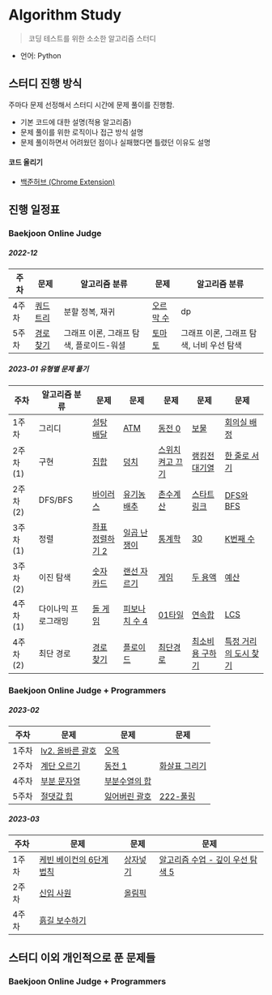 # Algorithm Study

> 코딩 테스트를 위한 소소한 알고리즘 스터디
- 언어: Python

## 스터디 진행 방식

주마다 문제 선정해서 스터디 시간에 문제 풀이를 진행함.

- 기본 코드에 대한 설명(적용 알고리즘)
- 문제 풀이를 위한 로직이나 접근 방식 설명
- 문제 풀이하면서 어려웠던 점이나 실패했다면 틀렸던 이유도 설명

#### 코드 올리기
- [백준허브 (Chrome Extension)](https://velog.io/@flaxinger/%EB%B0%B1%EC%A4%80%ED%97%88%EB%B8%8C-%EC%82%AC%EC%9A%A9-%EB%B0%A9%EB%B2%95)

## 진행 일정표

### Baekjoon Online Judge

##### 2022-12

| **주차** |  **문제** |  **알고리즘 분류** |  **문제** |  **알고리즘 분류** |
| -------- | --------- | ------------------- | --------- | ------------------ | 
| 4주차    | [쿼드트리](https://github.com/g16rim/algorithm_study/tree/master/%EB%B0%B1%EC%A4%80/Silver/1992.%E2%80%85%EC%BF%BC%EB%93%9C%ED%8A%B8%EB%A6%AC) | 분할 정복, 재귀 | [오르막 수](https://github.com/g16rim/algorithm_study/tree/master/%EB%B0%B1%EC%A4%80/Silver/11057.%E2%80%85%EC%98%A4%EB%A5%B4%EB%A7%89%E2%80%85%EC%88%98) |dp|
|5주차|[경로 찾기](https://github.com/g16rim/algorithm_study/tree/master/%EB%B0%B1%EC%A4%80/Silver/11403.%E2%80%85%EA%B2%BD%EB%A1%9C%E2%80%85%EC%B0%BE%EA%B8%B0)|그래프 이론, 그래프 탐색, 플로이드-워셜|[토마토](https://github.com/g16rim/algorithm_study/tree/master/%EB%B0%B1%EC%A4%80/Gold/7576.%E2%80%85%ED%86%A0%EB%A7%88%ED%86%A0)|그래프 이론, 그래프 탐색, 너비 우선 탐색|

##### 2023-01 유형별 문제 풀기

| **주차** |  **알고리즘 분류** | **문제** | **문제** | **문제** | **문제** | **문제** |
| -------- | ------------------ | -------- | -------- | -------- | -------- | -------- |
| 1주차 | 그리디 |[설탕 배달](https://github.com/g16rim/algorithm_study/tree/master/%EB%B0%B1%EC%A4%80/Silver/2839.%E2%80%85%EC%84%A4%ED%83%95%E2%80%85%EB%B0%B0%EB%8B%AC)|[ATM](https://github.com/g16rim/algorithm_study/tree/master/%EB%B0%B1%EC%A4%80/Silver/11399.%E2%80%85ATM)|[동전 0](https://github.com/g16rim/algorithm_study/tree/master/%EB%B0%B1%EC%A4%80/Silver/11047.%E2%80%85%EB%8F%99%EC%A0%84%E2%80%850)|[보물](https://github.com/g16rim/algorithm_study/tree/master/%EB%B0%B1%EC%A4%80/Silver/1026.%E2%80%85%EB%B3%B4%EB%AC%BC)|[회의실 배정](https://github.com/g16rim/algorithm_study/tree/master/%EB%B0%B1%EC%A4%80/Silver/1931.%E2%80%85%ED%9A%8C%EC%9D%98%EC%8B%A4%E2%80%85%EB%B0%B0%EC%A0%95)|
|2주차(1)|구현|[집합](https://github.com/g16rim/algorithm_study/tree/master/%EB%B0%B1%EC%A4%80/Silver/11723.%E2%80%85%EC%A7%91%ED%95%A9)|[덩치](https://github.com/g16rim/algorithm_study/tree/master/%EB%B0%B1%EC%A4%80/Silver/7568.%E2%80%85%EB%8D%A9%EC%B9%98)|[스위치 켜고 끄기](https://github.com/g16rim/algorithm_study/tree/master/%EB%B0%B1%EC%A4%80/Silver/1244.%E2%80%85%EC%8A%A4%EC%9C%84%EC%B9%98%E2%80%85%EC%BC%9C%EA%B3%A0%E2%80%85%EB%81%84%EA%B8%B0)|[랭킹전 대기열](https://github.com/g16rim/algorithm_study/tree/master/%EB%B0%B1%EC%A4%80/Silver/20006.%E2%80%85%EB%9E%AD%ED%82%B9%EC%A0%84%E2%80%85%EB%8C%80%EA%B8%B0%EC%97%B4)|[한 줄로 서기](https://github.com/g16rim/algorithm_study/tree/master/%EB%B0%B1%EC%A4%80/Silver/1138.%E2%80%85%ED%95%9C%E2%80%85%EC%A4%84%EB%A1%9C%E2%80%85%EC%84%9C%EA%B8%B0)|
|2주차(2)|DFS/BFS|[바이러스](https://github.com/g16rim/algorithm_study/tree/master/%EB%B0%B1%EC%A4%80/Silver/2606.%E2%80%85%EB%B0%94%EC%9D%B4%EB%9F%AC%EC%8A%A4)|[유기농 배추](https://github.com/g16rim/algorithm_study/tree/master/%EB%B0%B1%EC%A4%80/Silver/1012.%E2%80%85%EC%9C%A0%EA%B8%B0%EB%86%8D%E2%80%85%EB%B0%B0%EC%B6%94)|[촌수계산](https://github.com/g16rim/algorithm_study/tree/master/%EB%B0%B1%EC%A4%80/Silver/2644.%E2%80%85%EC%B4%8C%EC%88%98%EA%B3%84%EC%82%B0)|[스타트링크](https://github.com/g16rim/algorithm_study/tree/master/%EB%B0%B1%EC%A4%80/Silver/5014.%E2%80%85%EC%8A%A4%ED%83%80%ED%8A%B8%EB%A7%81%ED%81%AC)|[DFS와 BFS](https://github.com/g16rim/algorithm_study/tree/master/%EB%B0%B1%EC%A4%80/Silver/1260.%E2%80%85DFS%EC%99%80%E2%80%85BFS)|
|3주차(1)|정렬|[좌표 정렬하기 2](https://github.com/g16rim/algorithm_study/tree/master/%EB%B0%B1%EC%A4%80/Silver/11651.%E2%80%85%EC%A2%8C%ED%91%9C%E2%80%85%EC%A0%95%EB%A0%AC%ED%95%98%EA%B8%B0%E2%80%852)|[일곱 난쟁이](https://github.com/g16rim/algorithm_study/tree/master/%EB%B0%B1%EC%A4%80/Bronze/2309.%E2%80%85%EC%9D%BC%EA%B3%B1%E2%80%85%EB%82%9C%EC%9F%81%EC%9D%B4)|[통계학](https://github.com/g16rim/algorithm_study/tree/master/%EB%B0%B1%EC%A4%80/Silver/2108.%E2%80%85%ED%86%B5%EA%B3%84%ED%95%99)|[30](https://github.com/g16rim/algorithm_study/tree/master/%EB%B0%B1%EC%A4%80/Silver/10610.%E2%80%8530)|[K번째 수](https://github.com/g16rim/algorithm_study/tree/master/%EB%B0%B1%EC%A4%80/Silver/11004.%E2%80%85K%EB%B2%88%EC%A7%B8%E2%80%85%EC%88%98)|
|3주차(2)|이진 탐색|[숫자 카드](https://github.com/g16rim/algorithm_study/tree/master/%EB%B0%B1%EC%A4%80/Silver/10815.%E2%80%85%EC%88%AB%EC%9E%90%E2%80%85%EC%B9%B4%EB%93%9C)|[랜선 자르기](https://github.com/g16rim/algorithm_study/tree/master/%EB%B0%B1%EC%A4%80/Silver/1654.%E2%80%85%EB%9E%9C%EC%84%A0%E2%80%85%EC%9E%90%EB%A5%B4%EA%B8%B0)|[게임](https://github.com/g16rim/algorithm_study/tree/master/%EB%B0%B1%EC%A4%80/Silver/1072.%E2%80%85%EA%B2%8C%EC%9E%84)|[두 용액](https://github.com/g16rim/algorithm_study/tree/master/%EB%B0%B1%EC%A4%80/Gold/2470.%E2%80%85%EB%91%90%E2%80%85%EC%9A%A9%EC%95%A1)|[예산](https://github.com/g16rim/algorithm_study/tree/master/%EB%B0%B1%EC%A4%80/Silver/2512.%E2%80%85%EC%98%88%EC%82%B0)|
|4주차(1)|다이나믹 프로그래밍|[돌 게임](https://github.com/g16rim/algorithm_study/tree/master/%EB%B0%B1%EC%A4%80/Silver/9655.%E2%80%85%EB%8F%8C%E2%80%85%EA%B2%8C%EC%9E%84)|[피보나치 수 4](https://github.com/g16rim/algorithm_study/tree/master/%EB%B0%B1%EC%A4%80/Silver/10826.%E2%80%85%ED%94%BC%EB%B3%B4%EB%82%98%EC%B9%98%E2%80%85%EC%88%98%E2%80%854)|[01타일](https://github.com/g16rim/algorithm_study/tree/master/%EB%B0%B1%EC%A4%80/Silver/1904.%E2%80%8501%ED%83%80%EC%9D%BC)|[연속합](https://github.com/g16rim/algorithm_study/tree/master/%EB%B0%B1%EC%A4%80/Silver/1912.%E2%80%85%EC%97%B0%EC%86%8D%ED%95%A9)|[LCS](https://github.com/g16rim/algorithm_study/tree/master/%EB%B0%B1%EC%A4%80/Gold/9251.%E2%80%85LCS)|
|4주차(2)|최단 경로|[경로 찾기](https://github.com/g16rim/algorithm_study/tree/master/%EB%B0%B1%EC%A4%80/Silver/11403.%E2%80%85%EA%B2%BD%EB%A1%9C%E2%80%85%EC%B0%BE%EA%B8%B0)|[플로이드](https://github.com/g16rim/algorithm_study/tree/master/%EB%B0%B1%EC%A4%80/Gold/11404.%E2%80%85%ED%94%8C%EB%A1%9C%EC%9D%B4%EB%93%9C)|[최단경로](https://github.com/g16rim/algorithm_study/tree/master/%EB%B0%B1%EC%A4%80/Gold/1753.%E2%80%85%EC%B5%9C%EB%8B%A8%EA%B2%BD%EB%A1%9C)|[최소비용 구하기](https://github.com/g16rim/algorithm_study/tree/master/%EB%B0%B1%EC%A4%80/Gold/1916.%E2%80%85%EC%B5%9C%EC%86%8C%EB%B9%84%EC%9A%A9%E2%80%85%EA%B5%AC%ED%95%98%EA%B8%B0)|[특정 거리의 도시 찾기](https://github.com/g16rim/algorithm_study/tree/master/%EB%B0%B1%EC%A4%80/Silver/18352.%E2%80%85%ED%8A%B9%EC%A0%95%E2%80%85%EA%B1%B0%EB%A6%AC%EC%9D%98%E2%80%85%EB%8F%84%EC%8B%9C%E2%80%85%EC%B0%BE%EA%B8%B0)|

### Baekjoon Online Judge + Programmers

##### 2023-02

| **주차** | **문제** | **문제** | **문제** |
| -------- | -------- | -------- | -------- |
| 1주차    | [lv2. 올바른 괄호](https://github.com/g16rim/algorithm_study/tree/master/%ED%94%84%EB%A1%9C%EA%B7%B8%EB%9E%98%EB%A8%B8%EC%8A%A4/lv2/12909.%E2%80%85%EC%98%AC%EB%B0%94%EB%A5%B8%E2%80%85%EA%B4%84%ED%98%B8) | [오목](https://github.com/g16rim/algorithm_study/tree/master/%EB%B0%B1%EC%A4%80/Silver/2615.%E2%80%85%EC%98%A4%EB%AA%A9)| |
|2주차|[계단 오르기](https://github.com/g16rim/algorithm_study/tree/master/%EB%B0%B1%EC%A4%80/Silver/2579.%E2%80%85%EA%B3%84%EB%8B%A8%E2%80%85%EC%98%A4%EB%A5%B4%EA%B8%B0)|[동전 1](https://github.com/g16rim/algorithm_study/tree/master/%EB%B0%B1%EC%A4%80/Gold/2293.%E2%80%85%EB%8F%99%EC%A0%84%E2%80%851)|[화살표 그리기](https://github.com/g16rim/algorithm_study/tree/master/%EB%B0%B1%EC%A4%80/Silver/15970.%E2%80%85%ED%99%94%EC%82%B4%ED%91%9C%E2%80%85%EA%B7%B8%EB%A6%AC%EA%B8%B0)|
| 4주차 |[부분 문자열](https://github.com/g16rim/algorithm_study/tree/master/%EB%B0%B1%EC%A4%80/Bronze/16916.%E2%80%85%EB%B6%80%EB%B6%84%E2%80%85%EB%AC%B8%EC%9E%90%EC%97%B4)|[부분수열의 합](https://github.com/g16rim/algorithm_study/tree/master/%EB%B0%B1%EC%A4%80/Silver/1182.%E2%80%85%EB%B6%80%EB%B6%84%EC%88%98%EC%97%B4%EC%9D%98%E2%80%85%ED%95%A9)| |
|5주차|[절댓값 힙](https://github.com/g16rim/algorithm_study/tree/master/%EB%B0%B1%EC%A4%80/Silver/11286.%E2%80%85%EC%A0%88%EB%8C%93%EA%B0%92%E2%80%85%ED%9E%99)|[잃어버린 괄호](https://github.com/g16rim/algorithm_study/tree/master/%EB%B0%B1%EC%A4%80/Silver/1541.%E2%80%85%EC%9E%83%EC%96%B4%EB%B2%84%EB%A6%B0%E2%80%85%EA%B4%84%ED%98%B8)|[222-풀링](https://github.com/g16rim/algorithm_study/tree/master/%EB%B0%B1%EC%A4%80/Silver/17829.%E2%80%85222%EF%BC%8D%ED%92%80%EB%A7%81)|

##### 2023-03
| **주차** | **문제** | **문제** |**문제** |
| -------- | -------- | -------- |-------- |
|1주차|[케빈 베이컨의 6단계 법칙](https://github.com/g16rim/algorithm_study/tree/master/%EB%B0%B1%EC%A4%80/Silver/1389.%E2%80%85%EC%BC%80%EB%B9%88%E2%80%85%EB%B2%A0%EC%9D%B4%EC%BB%A8%EC%9D%98%E2%80%856%EB%8B%A8%EA%B3%84%E2%80%85%EB%B2%95%EC%B9%99)|[상자넣기](https://github.com/g16rim/algorithm_study/tree/master/%EB%B0%B1%EC%A4%80/Silver/1965.%E2%80%85%EC%83%81%EC%9E%90%EB%84%A3%EA%B8%B0)|[알고리즘 수업 - 깊이 우선 탐색 5](https://github.com/g16rim/algorithm_study/tree/master/%EB%B0%B1%EC%A4%80/Silver/24483.%E2%80%85%EC%95%8C%EA%B3%A0%EB%A6%AC%EC%A6%98%E2%80%85%EC%88%98%EC%97%85%E2%80%85%EF%BC%8D%E2%80%85%EA%B9%8A%EC%9D%B4%E2%80%85%EC%9A%B0%EC%84%A0%E2%80%85%ED%83%90%EC%83%89%E2%80%855)|
|2주차|[신입 사원](https://github.com/g16rim/algorithm_study/tree/master/%EB%B0%B1%EC%A4%80/Silver/1946.%E2%80%85%EC%8B%A0%EC%9E%85%E2%80%85%EC%82%AC%EC%9B%90)|[올림픽](https://github.com/g16rim/algorithm_study/tree/master/%EB%B0%B1%EC%A4%80/Silver/8979.%E2%80%85%EC%98%AC%EB%A6%BC%ED%94%BD)|
|4주차|[흙길 보수하기](https://github.com/g16rim/algorithm_study/tree/master/%EB%B0%B1%EC%A4%80/Silver/1911.%E2%80%85%ED%9D%99%EA%B8%B8%E2%80%85%EB%B3%B4%EC%88%98%ED%95%98%EA%B8%B0)

## 스터디 이외 개인적으로 푼 문제들

### Baekjoon Online Judge + Programmers
